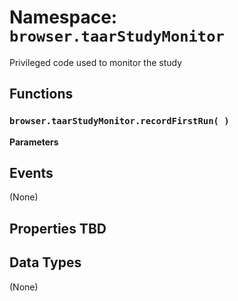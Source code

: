 # Namespace: `browser.taarStudyMonitor`

Privileged code used to monitor the study

## Functions

### `browser.taarStudyMonitor.recordFirstRun( )`

**Parameters**

## Events

(None)

## Properties TBD

## Data Types

(None)
